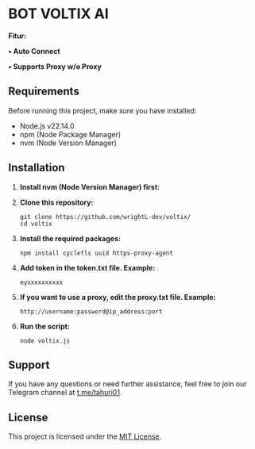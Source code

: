 # BOT VOLTIX AI

**Fitur:**

**• Auto Connect**

**• Supports Proxy w/o Proxy**

## Requirements

Before running this project, make sure you have installed:

- Node.js v22.14.0
- npm (Node Package Manager)
- nvm (Node Version Manager)

## Installation

1. **Install nvm (Node Version Manager) first:**

1. **Clone this repository:**

    ```plaintext
    git clone https://github.com/wrightL-dev/voltix/
    cd voltix

2. **Install the required packages:**

    ```plaintext
    npm install cycletls uuid https-proxy-agent

3. **Add token in the token.txt file. Example:**

    ```plaintext
    eyxxxxxxxxxx

4. **If you want to use a proxy, edit the proxy.txt file. Example:**
   ```plaintext
   http://username:password@ip_address:port

5. **Run the script:**
   ```plaintext
   node voltix.js

## Support

If you have any questions or need further assistance, feel free to join our Telegram channel at [t.me/tahuri01](https://t.me/tahuri01).

## License

This project is licensed under the [MIT License](LICENSE).
